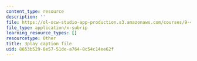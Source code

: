 ```yaml
---
content_type: resource
description: ''
file: https://ol-ocw-studio-app-production.s3.amazonaws.com/courses/9-40-introduction-to-neural-computation-spring-2018/8653b5290e5751dea7648c54c14ee62f_K1pxJVdqlxw.vtt
file_type: application/x-subrip
learning_resource_types: []
resourcetype: Other
title: 3play caption file
uid: 8653b529-0e57-51de-a764-8c54c14ee62f
---
```

